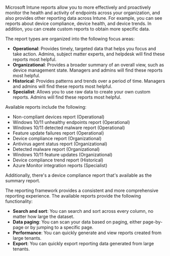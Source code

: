 Microsoft Intune reports allow you to more effectively and proactively monitor the health and activity of endpoints across your organization, and also provides other reporting data across Intune. For example, you can see reports about device compliance, device health, and device trends. In addition, you can create custom reports to obtain more specific data. 

The report types are organized into the following focus areas:

- **Operational**: Provides timely, targeted data that helps you focus and take action. Admins, subject matter experts, and helpdesk will find these reports most helpful.
- **Organizational**: Provides a broader summary of an overall view, such as device management state. Managers and admins will find these reports most helpful.
- **Historical**: Provides patterns and trends over a period of time. Managers and admins will find these reports most helpful.
- **Specialist**: Allows you to use raw data to create your own custom reports. Admins will find these reports most helpful.

Available reports include the following:

- Non-compliant devices report (Operational)
- Windows 10/11 unhealthy endpoints report (Operational)
- Windows 10/11 detected malware report (Operational)
- Feature update failures report (Operational)
- Device compliance report (Organizational)
- Antivirus agent status report (Organizational)
- Detected malware report (Organizational)
- Windows 10/11 feature updates (Organizational)
- Device compliance trend report (Historical)
- Azure Monitor integration reports (Specialist)

Additionally, there's a device compliance report that's available as the summary report.

The reporting framework provides a consistent and more comprehensive reporting experience. The available reports provide the following functionality:

- **Search and sort**: You can search and sort across every column, no matter how large the dataset.
- **Data paging**: You can scan your data based on paging, either page-by-page or by jumping to a specific page.
- **Performance**: You can quickly generate and view reports created from large tenants.
- **Export**: You can quickly export reporting data generated from large tenants.
